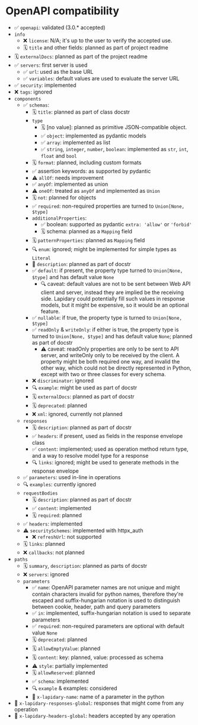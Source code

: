# OpenAPI compatibility

- ✅ `openapi`: validated (3.0.* accepted)
- `info`
    - ❌ `license`: N/A; it's up to the user to verify the accepted use.
    - 🗓️ `title` and other fields: planned as part of project readme
- 🗓️ `externalDocs`: planned as part of the project readme
- ✅ `servers`: first server is used
    - ✅ `url`: used as the base URL
    - ✅ `variables`: default values are used to evaluate the server URL
- ✅ `security`: implemented
- ❌ `tags`: ignored
- `components`
    - ✅ `schemas`:
        - 🗓️ `title`: planned as part of class docstr
        - `type`
            - 🗓️ [no value]: planned as primitive JSON-compatible object.
            - ✅ `object`: implemented as pydantic models
            - ✅ `array`: implemented as list
            - ✅ `string`, `integer`, `number`, `boolean`: implemented as `str`, `int`, `float` and `bool`
        - 🗓️ `format`: planned, including custom formats
        - ✅ assertion keywords: as supported by pydantic
        - ⚠️ `allOf`: needs improvement
        - ✅ `anyOf`: implemented as union
        - ⚠️ `oneOf`: treated as `anyOf` and implemented as `Union`
        - 🗓️ `not`: planned for objects
        - ✅ `required`: non-required properties are turned to `Union[None, $type]`
        - `additionalProperties`:
            - ✅ boolean: supported as pydantic `extra: 'allow'` or `'forbid'`
            - 🗓️ schema: planned as a `Mapping` field
        - 🗓️ `patternProperties`: planned as `Mapping` field
        - 🔍 `enum`: ignored; might be implemented for simple types as `Literal`
        - 📄 `description`: planned as part of docstr
        - ✅ `default`: if present, the property type turned to `Union[None, $type]` and has default value `None`
            - 🔍 caveat: default values are not to be sent between Web API client and server, instead they are implied be the receiving side. Lapidary could potentially fill such values in response models, but it might be expensive, so it would be an optional feature.
        - ✅ `nullable`: if true, the property type is turned to `Union[None, $type]`
        - ✅ `readOnly` & `writeOnly`: if either is true, the property type is turned to `Union[None, $type]` and has default value `None`; planned as part of docstr
            - ⚠️ caveat: readOnly properties are only to be sent to API server, and writeOnly only to be received by the client. A property might be both required one way, and invalid the other way, which could not be directly represented in Python, except with two or three classes for every schema.
        - ❌ `discriminator`: ignored
        - 🔍 `example`: might be used as part of docstr
        - 🗓️ `externalDocs`: planned as part of docstr
        - 🗓️ `deprecated`: planned
        - ❌ `xml`: ignored, currently not planned
    - `responses`
        - 🗓️ `description`: planned as part of docstr
        - ✅ `headers`: if present, used as fields in the response envelope class
        - ✅ `content`: implemented; used as operation method return type, and a way to resolve model type for a response
        - 🔍 `links`: ignored; might be used to generate methods in the response envelope
    - ✅ `parameters`: used in-line in operations
    - 🔍 `examples`: currently ignored
    - `requestBodies`
        - 🗓️ `description`: planned as part of docstr
        - ✅ `content`: implemented
        - 🗓️ `required`: planned
    - ✅ `headers`: implemented
    - ⚠️ `securitySchemes`: implemented with httpx_auth
        - ❌ `refreshUrl`: not supported
    - 🗓️ `links`: planned
    - ❌ `callbacks`: not planned
- `paths`
    - 🗓️ `summary`, `description`: planned as parts of docstr
    - ❌ `servers`: ignored
    - `parameters`
        - ✅ `name`: OpenAPI parameter names are not unique and might contain characters invalid for python names, therefore they're escaped and suffix-hungarian notation is used to distinguish between cookie, header, path and query parameters
        - ✅ `in`: implemented, suffix-hungarian notation is used to separate parameters
        - ✅ `required`: non-required parameters are optional with default value `None`
        - 🗓️ `deprecated`: planned
        - 🗓️ `allowEmptyValue`: planned
        - 🗓️ `content`: key: planned, value: processed as schema
        - ⚠️ `style`: partially implemented
        - 🗓️ `allowReserved`: planned
        - ✅ `schema`: implemented
        - 🔍 `example` & examples: considered
        - 🔧 `x-lapidary-name`: name of a parameter in the python
- 🔧 `x-lapidary-responses-global`: responses that might come from any operation
- 🔧 `x-lapidary-headers-global`: headers accepted by any operation
